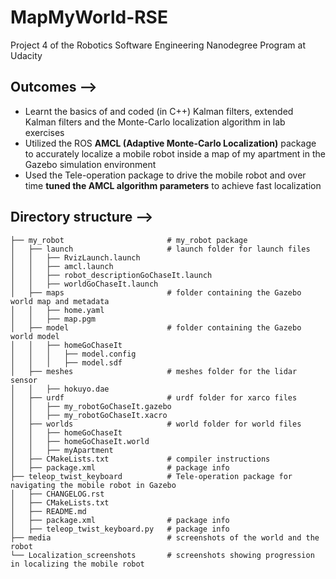 # MapMyWorld-RSE
Project 4 of the Robotics Software Engineering Nanodegree Program at Udacity

## Outcomes -->

- Learnt the basics of and coded (in C++) Kalman filters, extended Kalman filters and the Monte-Carlo localization algorithm in lab exercises
- Utilized the ROS **AMCL (Adaptive Monte-Carlo Localization)** package to accurately localize a mobile robot inside a map of my apartment in the Gazebo simulation environment
- Used the Tele-operation package to drive the mobile robot and over time **tuned the AMCL algorithm parameters** to achieve fast localization

## Directory structure -->

    ├── my_robot                       # my_robot package                   
    │   ├── launch                     # launch folder for launch files
    │   │   ├── RvizLaunch.launch
    │   │   ├── amcl.launch
    │   │   ├── robot_descriptionGoChaseIt.launch
    │   │   ├── worldGoChaseIt.launch
    │   ├── maps                       # folder containing the Gazebo world map and metadata
    │   │   ├── home.yaml
    │   │   ├── map.pgm
    │   ├── model                      # folder containing the Gazebo world model
    │   │   ├── homeGoChaseIt
    │   │   │   ├── model.config
    │   │   │   ├── model.sdf
    │   ├── meshes                     # meshes folder for the lidar sensor
    │   │   ├── hokuyo.dae
    │   ├── urdf                       # urdf folder for xarco files
    │   │   ├── my_robotGoChaseIt.gazebo
    │   │   ├── my_robotGoChaseIt.xacro
    │   ├── worlds                     # world folder for world files
    │   │   ├── homeGoChaseIt
    │   │   ├── homeGoChaseIt.world
    │   │   ├── myApartment
    │   ├── CMakeLists.txt             # compiler instructions
    │   ├── package.xml                # package info
    ├── teleop_twist_keyboard          # Tele-operation package for navigating the mobile robot in Gazebo
    │   ├── CHANGELOG.rst              
    │   ├── CMakeLists.txt             
    │   ├── README.md                  
    │   ├── package.xml                # package info
    │   ├── teleop_twist_keyboard.py   # package info
    ├── media                          # screenshots of the world and the robot
    └── Localization_screenshots       # screenshots showing progression in localizing the mobile robot
